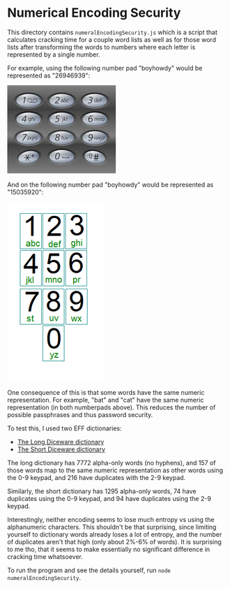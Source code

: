 # Numerical Encoding Security

This directory contains `numeralEncodingSecurity.js` which is a script that calculates cracking time for a couple word lists as well as for those word lists after transforming the words to numbers where each letter is represented by a single number.

For example, using the following number pad "boyhowdy" would be represented as "26946939":

![Number Pad 2-9](numberPadLetters2-9.jpg)

And on the following number pad "boyhowdy" would be represented as "15035920":

![Number Pad 0-9](numberPadLetters0-9.png)

One consequence of this is that some words have the same numeric representation. For example, "bat" and "cat" have the same numeric representation (in both numberpads above). This reduces the number of possible passphrases and thus password security.

To test this, I used two EFF dictionaries:

* [The Long Diceware dictionary](https://www.eff.org/files/2016/07/18/eff_large_wordlist.txt)
* [The Short Diceware dictionary](https://www.eff.org/files/2016/09/08/eff_short_wordlist_1.txt)

The long dictionary has 7772 alpha-only words (no hyphens), and 157 of those words map to the same numeric representation as other words using the 0-9 keypad, and 216 have duplicates with the 2-9 keypad.

Similarly, the short dictionary has 1295 alpha-only words, 74 have duplicates using the 0-9 keypad, and 94 have duplicates using the 2-9 keypad.

Interestingly, neither encoding seems to lose much entropy vs using the alphanumeric characters. This shouldn't be that surprising, since limiting yourself to dictionary words already loses a lot of entropy, and the number of duplicates aren't that high (only about 2%-6% of words). It is surprising to me tho, that it seems to make essentially no significant difference in cracking time whatsoever.

To run the program and see the details yourself, run `node numeralEncodingSecurity`.